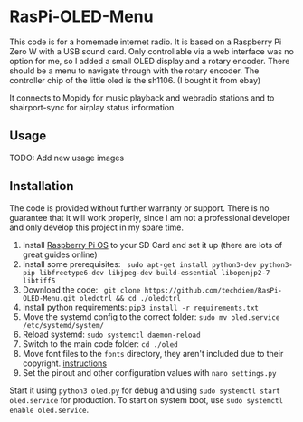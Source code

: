 # RasPi-OLED-Menu

This code is for a homemade internet radio.
It is based on a Raspberry Pi Zero W with a USB sound card.
Only controllable via a web interface was no option for me, so I added a small OLED display and a rotary encoder.
There should be a menu to navigate through with the rotary encoder.
The controller chip of the little oled is the sh1106. (I bought it from ebay)

It connects to Mopidy for music playback and webradio stations and to shairport-sync for airplay status information.

## Usage
TODO: Add new usage images

## Installation
The code is provided without further warranty or support. There is no guarantee that it will work properly, since I am not a professional developer and only develop this project in my spare time.
1. Install [Raspberry Pi OS](https://www.raspberrypi.org/downloads/raspberry-pi-os/) to your SD Card and set it up (there are lots of great guides online)
2. Install some prerequisites: ``` sudo apt-get install python3-dev python3-pip libfreetype6-dev libjpeg-dev build-essential libopenjp2-7 libtiff5```
3. Download the code: ``` git clone https://github.com/techdiem/RasPi-OLED-Menu.git oledctrl && cd ./oledctrl```
4. Install python requirements: ``` pip3 install -r requirements.txt ```
5. Move the systemd config to the correct folder: ``` sudo mv oled.service /etc/systemd/system/ ```
6. Reload systemd: ``` sudo systemctl daemon-reload ```
7. Switch to the main code folder: ``` cd ./oled ```
8. Move font files to the ```fonts``` directory, they aren't included due to their copyright. [instructions](oled/fonts/README.md)
9. Set the pinout and other configuration values with ``` nano settings.py ```

Start it using ``` python3 oled.py ``` for debug and using ``` sudo systemctl start oled.service ``` for production.
To start on system boot, use ``` sudo systemctl enable oled.service ```.
